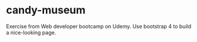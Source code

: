 # candy-museum
Exercise from Web developer bootcamp on Udemy. Use bootstrap 4 to build a nice-looking page.
